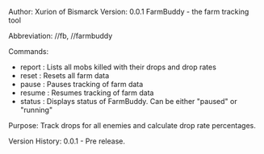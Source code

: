 Author: Xurion of Bismarck
Version: 0.0.1
FarmBuddy - the farm tracking tool

Abbreviation: //fb, //farmbuddy

Commands:
* report : Lists all mobs killed with their drops and drop rates
* reset : Resets all farm data
* pause : Pauses tracking of farm data
* resume : Resumes tracking of farm data
* status : Displays status of FarmBuddy. Can be either "paused" or "running"

Purpose:
Track drops for all enemies and calculate drop rate percentages.

Version History:
0.0.1 - Pre release.
